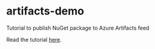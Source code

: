 # artifacts-demo
Tutorial to publish NuGet package to Azure Artifacts feed

Read the tutorial [here](https://krisravishankar.medium.com/publish-a-nuget-package-to-azure-artifacts-8a829ae5c062).

